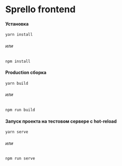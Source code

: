 # Sprello frontend

#### Установка
```
yarn install
```
###### или
```
npm install
```

#### Production сборка
```
yarn build
```
###### или
```
npm run build
```

#### Запуск проекта на тестовом сервере с hot-reload
```
yarn serve
```
###### или
```
npm run serve
```